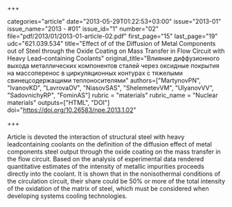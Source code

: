 +++

categories="article"
date="2013-05-29T01:22:53+03:00"
issue="2013-01"
issue_name="2013 - #01"
issue_id="1"
number="02"
file="pdf/2013/01/2013-01-article-02.pdf"
first_page="15"
last_page="19"
udc="621.039.534"
title="Effect of of the Diffusion of Metal Components out of Steel through the Oxide Coating on Mass Transfer in Flow Circuit with Heavy Lead–containing Coolants"
original_title="Влияние диффузионного выхода металлических компонентов сталей через оксидные покрытия на массоперенос в циркуляционных контурах с тяжелыми свинецсодержащими теплоносителями"
authors=["MartynovPN", "IvanovKD", "LavrovaOV", "NiasovSAS", "ShelemetevVM", "UlyanovVV", "SadovnichyRP", "FominAS"]
rubric = "materials"
rubric_name = "Nuclear materials"
outputs=["HTML", "DOI"]
doi="https://doi.org/10.26583/npe.2013.1.02"

+++

Article is devoted the interaction of structural steel with heavy leadcontaining coolants on the definition of the diffusion effect of metal components steel output through the oxide coating on the mass transfer in the flow circuit. Based on the analysis of experimental data rendered quantitative estimates of the intensity of metallic impurities proceeds directly into the coolant. It is shown that in the nonisothermal conditions of the circulation circuit, their share could be 50% or more of the total intensity of the oxidation of the matrix of steel, which must be considered when developing systems cooling technologies.